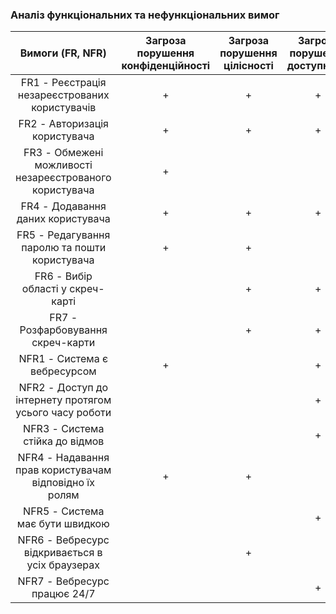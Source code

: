 ### Аналіз функціональних та нефункціональних вимог 

| Вимоги (FR, NFR) | Загроза порушення конфіденційності | Загроза порушення цілісності | Загроза порушення доступності |
| :----:| :----: | :----: | :----: |
|FR1 - Реєстрація незареєстрованих користувачів| + | + | + |
|FR2 - Авторизація користувача| + | + | + |
|FR3 - Обмежені можливості незареєстрованого користувача| + |||
|FR4 - Додавання даних користувача| + | + | + |
|FR5 - Редагування паролю та пошти користувача| + | + ||
|FR6 - Вибір області у скреч-карті|| + | + |
|FR7 - Розфарбовування скреч-карти|| + | + |
|NFR1 - Система є вебресурсом| + || + |
|NFR2 - Доступ до інтернету протягом усього часу роботи||| + |
|NFR3 - Система стійка до відмов||| + |
|NFR4 - Надавання прав користувачам відповідно їх ролям| + | + ||
|NFR5 - Система має бути швидкою||| + |
|NFR6 - Вебресурс відкривається в усіх браузерах|| + ||
|NFR7 - Вебресурс працює 24/7||| + |

